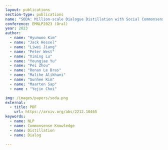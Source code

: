 ```yaml
---
layout: publications
section-type: publications
name: "SODA: Million-scale Dialogue Distillation with Social Commonsense Contextualization"
conference: EMNLP2023 (Oral)
year: 2023
author:
  - name: "Hyunwoo Kim"
  - name: "Jack Hessel"
  - name: "Liwei Jiang"
  - name: "Peter West"
  - name: "Ximing Lu"
  - name: "Youngjae Yu"
  - name: "Pei Zhou"
  - name: "Ronan Le Bras"
  - name: "Malihe Alikhani"
  - name: "Gunhee Kim"
  - name: "Maarten Sap"
  - name : "Yejin Choi"

img: /images/papers/soda.png
external:
  - title: PDF
    url: https://arxiv.org/abs/2212.10465
keywords:
  - name: NLP
  - name: Commonsense Knowledge
  - name: Distillation  
  - name: Dialog

---
```

